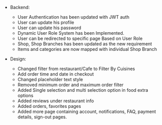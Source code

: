 
- Backend:
	- User Authentication has been updated with JWT auth
	- User can update his profile
	- User can update his password
	- Dynamic User Role System has been Implemented.
	- User can be redirected to specific page Based on User Role
	- Shop, Shop Branches has been updated as the new requirement
	- Items and categories are now mapped with individual Shop Branch
	
- Design:
	- Changed filter from restaurant/Cafe to Filter By Cuisines
	- Add order time and date in checkout
	- Changed placeholder text style
	- Removed minimum order and maximum order filter
	- Added Single selection and multi selection option in food extra options
	- Added reviews under restaurant info
	- Added orders, favorites pages
	- Added more page containing account, notifications, FAQ, payment details, sign-out pages.
